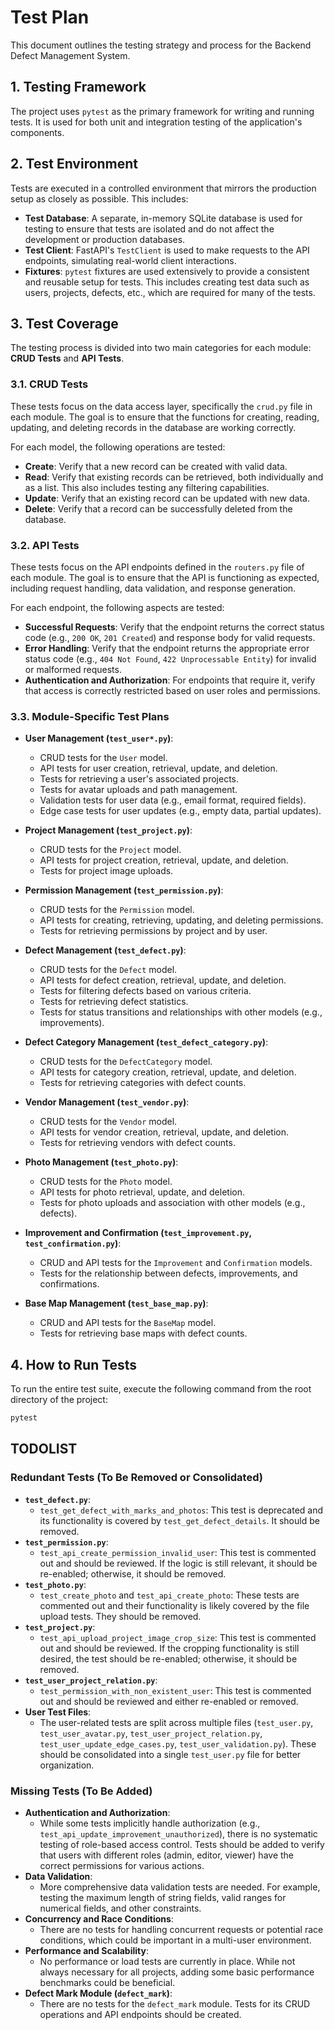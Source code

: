 # Test Plan

This document outlines the testing strategy and process for the Backend Defect Management System.

## 1. Testing Framework

The project uses `pytest` as the primary framework for writing and running tests. It is used for both unit and integration testing of the application's components.

## 2. Test Environment

Tests are executed in a controlled environment that mirrors the production setup as closely as possible. This includes:

- **Test Database**: A separate, in-memory SQLite database is used for testing to ensure that tests are isolated and do not affect the development or production databases.
- **Test Client**: FastAPI's `TestClient` is used to make requests to the API endpoints, simulating real-world client interactions.
- **Fixtures**: `pytest` fixtures are used extensively to provide a consistent and reusable setup for tests. This includes creating test data such as users, projects, defects, etc., which are required for many of the tests.

## 3. Test Coverage

The testing process is divided into two main categories for each module: **CRUD Tests** and **API Tests**.

### 3.1. CRUD Tests

These tests focus on the data access layer, specifically the `crud.py` file in each module. The goal is to ensure that the functions for creating, reading, updating, and deleting records in the database are working correctly.

For each model, the following operations are tested:

- **Create**: Verify that a new record can be created with valid data.
- **Read**: Verify that existing records can be retrieved, both individually and as a list. This also includes testing any filtering capabilities.
- **Update**: Verify that an existing record can be updated with new data.
- **Delete**: Verify that a record can be successfully deleted from the database.

### 3.2. API Tests

These tests focus on the API endpoints defined in the `routers.py` file of each module. The goal is to ensure that the API is functioning as expected, including request handling, data validation, and response generation.

For each endpoint, the following aspects are tested:

- **Successful Requests**: Verify that the endpoint returns the correct status code (e.g., `200 OK`, `201 Created`) and response body for valid requests.
- **Error Handling**: Verify that the endpoint returns the appropriate error status code (e.g., `404 Not Found`, `422 Unprocessable Entity`) for invalid or malformed requests.
- **Authentication and Authorization**: For endpoints that require it, verify that access is correctly restricted based on user roles and permissions.

### 3.3. Module-Specific Test Plans

- **User Management (`test_user*.py`)**:
    - CRUD tests for the `User` model.
    - API tests for user creation, retrieval, update, and deletion.
    - Tests for retrieving a user's associated projects.
    - Tests for avatar uploads and path management.
    - Validation tests for user data (e.g., email format, required fields).
    - Edge case tests for user updates (e.g., empty data, partial updates).

- **Project Management (`test_project.py`)**:
    - CRUD tests for the `Project` model.
    - API tests for project creation, retrieval, update, and deletion.
    - Tests for project image uploads.

- **Permission Management (`test_permission.py`)**:
    - CRUD tests for the `Permission` model.
    - API tests for creating, retrieving, updating, and deleting permissions.
    - Tests for retrieving permissions by project and by user.

- **Defect Management (`test_defect.py`)**:
    - CRUD tests for the `Defect` model.
    - API tests for defect creation, retrieval, update, and deletion.
    - Tests for filtering defects based on various criteria.
    - Tests for retrieving defect statistics.
    - Tests for status transitions and relationships with other models (e.g., improvements).

- **Defect Category Management (`test_defect_category.py`)**:
    - CRUD tests for the `DefectCategory` model.
    - API tests for category creation, retrieval, update, and deletion.
    - Tests for retrieving categories with defect counts.

- **Vendor Management (`test_vendor.py`)**:
    - CRUD tests for the `Vendor` model.
    - API tests for vendor creation, retrieval, update, and deletion.
    - Tests for retrieving vendors with defect counts.

- **Photo Management (`test_photo.py`)**:
    - CRUD tests for the `Photo` model.
    - API tests for photo retrieval, update, and deletion.
    - Tests for photo uploads and association with other models (e.g., defects).

- **Improvement and Confirmation (`test_improvement.py`, `test_confirmation.py`)**:
    - CRUD and API tests for the `Improvement` and `Confirmation` models.
    - Tests for the relationship between defects, improvements, and confirmations.

- **Base Map Management (`test_base_map.py`)**:
    - CRUD and API tests for the `BaseMap` model.
    - Tests for retrieving base maps with defect counts.

## 4. How to Run Tests

To run the entire test suite, execute the following command from the root directory of the project:

```bash
pytest
```

## TODOLIST

### Redundant Tests (To Be Removed or Consolidated)

- **`test_defect.py`**: 
    - `test_get_defect_with_marks_and_photos`: This test is deprecated and its functionality is covered by `test_get_defect_details`. It should be removed.
- **`test_permission.py`**: 
    - `test_api_create_permission_invalid_user`: This test is commented out and should be reviewed. If the logic is still relevant, it should be re-enabled; otherwise, it should be removed.
- **`test_photo.py`**: 
    - `test_create_photo` and `test_api_create_photo`: These tests are commented out and their functionality is likely covered by the file upload tests. They should be removed.
- **`test_project.py`**: 
    - `test_api_upload_project_image_crop_size`: This test is commented out and should be reviewed. If the cropping functionality is still desired, the test should be re-enabled; otherwise, it should be removed.
- **`test_user_project_relation.py`**: 
    - `test_permission_with_non_existent_user`: This test is commented out and should be reviewed and either re-enabled or removed.
- **User Test Files**: 
    - The user-related tests are split across multiple files (`test_user.py`, `test_user_avatar.py`, `test_user_project_relation.py`, `test_user_update_edge_cases.py`, `test_user_validation.py`). These should be consolidated into a single `test_user.py` file for better organization.

### Missing Tests (To Be Added)

- **Authentication and Authorization**:
    - While some tests implicitly handle authorization (e.g., `test_api_update_improvement_unauthorized`), there is no systematic testing of role-based access control. Tests should be added to verify that users with different roles (admin, editor, viewer) have the correct permissions for various actions.
- **Data Validation**:
    - More comprehensive data validation tests are needed. For example, testing the maximum length of string fields, valid ranges for numerical fields, and other constraints.
- **Concurrency and Race Conditions**:
    - There are no tests for handling concurrent requests or potential race conditions, which could be important in a multi-user environment.
- **Performance and Scalability**:
    - No performance or load tests are currently in place. While not always necessary for all projects, adding some basic performance benchmarks could be beneficial.
- **Defect Mark Module (`defect_mark`)**:
    - There are no tests for the `defect_mark` module. Tests for its CRUD operations and API endpoints should be created.